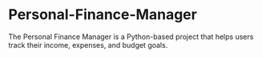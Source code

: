# Personal-Finance-Manager
The Personal Finance Manager is a Python-based project that helps users track their income, expenses, and budget goals.
